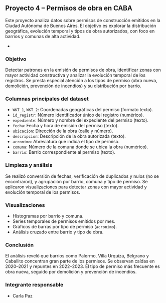## Proyecto 4 – Permisos de obra en CABA

Este proyecto analiza datos sobre permisos de construcción emitidos en la Ciudad Autónoma de Buenos Aires. El objetivo es explorar la distribución geográfica, evolución temporal y tipos de obra autorizados, con foco en barrios y comunas de alta actividad.

- 
### Objetivo
Detectar patrones en la emisión de permisos de obra, identificar zonas con mayor actividad constructiva y analizar la evolución temporal de los registros. Se presta especial atención a los tipos de permiso (obra nueva, demolición, prevención de incendios) y su distribución por barrio.

### Columnas principales del dataset

- `WKT_1`, `WKT_2`: Coordenadas geográficas del permiso (formato texto).
- `id_registr`: Número identificador único del registro (numérico).
- `expediente`: Número y nombre del expediente del permiso (texto).
- `fecha`: Fecha y hora de emisión del permiso (texto).
- `ubicacion`: Dirección de la obra (calle y número).
- `descripcion`: Descripción de la obra autorizada (texto).
- `acronimo`: Abreviatura que indica el tipo de permiso.
- `comuna`: Número de la comuna donde se ubica la obra (numérico).
- `barrio`: Barrio correspondiente al permiso (texto).

### Limpieza y análisis
Se realizó conversión de fechas, verificación de duplicados y nulos (no se encontraron), y agrupación por barrio, comuna y tipo de permiso. Se aplicaron visualizaciones para detectar zonas con mayor actividad y evolución temporal de los permisos.

### Visualizaciones
- Histogramas por barrio y comuna.
- Series temporales de permisos emitidos por mes.
- Gráficos de barras por tipo de permiso (`acronimo`).
- Análisis cruzado entre barrio y tipo de obra.

### Conclusión
El análisis reveló que barrios como Palermo, Villa Urquiza, Belgrano y Caballito concentran gran parte de los permisos. Se observan caídas en 2020–2021 y repuntes en 2022–2023. El tipo de permiso más frecuente es obra nueva, seguido por demolición y prevención de incendios.

### Integrante responsable
- Carla Paz
